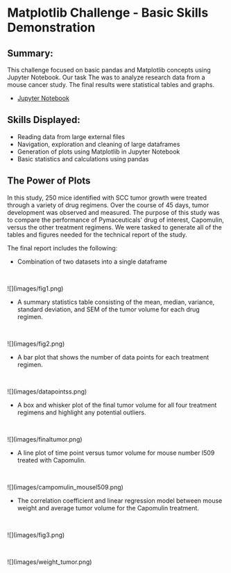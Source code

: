 # Matplotlib Challenge - Basic Skills Demonstration

## Summary: 
This challenge focused on basic pandas and Matplotlib concepts using Jupyter Notebook. Our task The was to analyze research data from a mouse cancer study. The final results were statistical tables and graphs. 

* [Jupyter Notebook](https://nbviewer.jupyter.org/github/kasiakalemba/Matplotlib-Cancer-Study/blob/master/Pymaceuticals.ipynb#/) 

## Skills Displayed: 
* Reading data from large external files 
* Navigation, exploration and cleaning of large dataframes 
* Generation of plots using Matplotlib in Jupyter Notebook
* Basic statistics and calculations using pandas 

## The Power of Plots 
In this study, 250 mice identified with SCC tumor growth were treated through a variety of drug regimens. Over the course of 45 days, tumor development was observed and measured. The purpose of this study was to compare the performance of Pymaceuticals' drug of interest, Capomulin, versus the other treatment regimens. We were tasked to generate all of the tables and figures needed for the technical report of the study. 

The final report includes the following: 
* Combination of two datasets into a single dataframe 
<p>&nbsp;</p>
![](images/fig1.png)

* A summary statistics table consisting of the mean, median, variance, standard deviation, and SEM of the tumor volume for each drug regimen.
<p>&nbsp;</p>
![](images/fig2.png)

* A bar plot that shows the number of data points for each treatment regimen.
<p>&nbsp;</p>
![](images/datapointss.png)

* A box and whisker plot of the final tumor volume for all four treatment regimens and highlight any potential outliers.
<p>&nbsp;</p>
![](images/finaltumor.png)

* A line plot of time point versus tumor volume for mouse number l509 treated with Capomulin.
<p>&nbsp;</p>
![](images/campomulin_mousel509.png)

* The correlation coefficient and linear regression model between mouse weight and average tumor volume for the Capomulin treatment.
<p>&nbsp;</p>
![](images/fig3.png)
<p>&nbsp;</p>
![](images/weight_tumor.png)
















